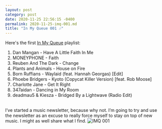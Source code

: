 ```yaml
---
layout: post
category: post
date: 2020-11-25 22:56:15 -0400
permalink: 2020-11-25-imq-001.md
title: "In My Queue 001 🎶"
---
```


Here's the first <a href="https://music.apple.com/ca/playlist/in-my-queue-001/pl.u-Ym7VbmtPgEl99">In My Queue</a> playlist: 

1. Dan Mangan - Have A Little Faith In Me
2. MONEYPHONE - Faith
3. Reuben And The Dark - Change
4. Plants and Animals - House on Fire
5. Born Ruffians - Waylaid (feat. Hannah Georgas) [Edit]
6. Phoebe Bridgers - Kyoto (Copycat Killer Version) [feat. Rob Moose]
7. Charlotte Jane - Get It Right
8. 347aidan - Dancing in My Room
9. deadmau5 & Kiesza - Bridged By a Lightwave (Radio Edit)

<br />
I’ve started a music newsletter, because why not. I’m going to try and use the newsletter as an excuse to really force myself to stay on top of new music. I might as well share what I find.

<img src="http://jonkit.ca/cdn/imq/imq-001.jpeg" alt="IMQ 001" />